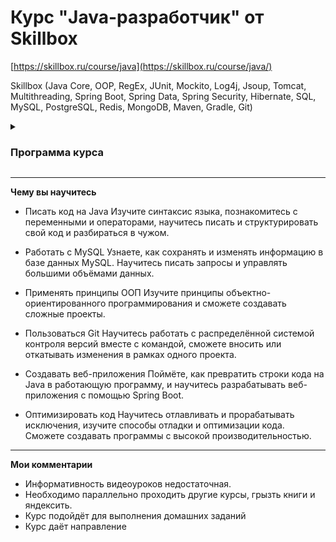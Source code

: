 # Курс "Java-разработчик" от Skillbox

[https://skillbox.ru/course/java](https://skillbox.ru/course/java/)

Skillbox (Java Core, OOP, RegEx, JUnit, Mockito, Log4j, Jsoup, Tomcat, Multithreading, Spring Boot, Spring Data, Spring Security, Hibernate, SQL, MySQL, PostgreSQL, Redis, MongoDB, Maven, Gradle, Git)

<details>
    <summary>
        <h3>Программа курса</h3>
    </summary>

1. [**Вводный модуль**](./m01-introductory-module)  
    1.1. Какие бывают программы  
    1.2. Где и для чего применяется Java  
    1.3. Как выглядит программный код  
    1.4. Установка среды разработки  
    1.5. Исправляем готовое приложение  
    1.6. Пишем консольное приложение  
    1.7. [Домашняя работа](./m01-introductory-module)   

2. [**Синтаксис языка**](./m02-language-syntax)  
    2.1. Приветственное видео  
    2.2. Что вообще бывает в коде  
    2.3. Переменные в Java  
    2.4. Boolean, операторы сравнения и условные операторы  
    2.5. Циклы  
    2.6. Разбираем сложный код  
    2.7. [Домашняя работа](./m02-language-syntax)    

3. [**Объекты и классы**](./m03-objects-and-classes)  
    3.1. Переходим к следующему модулю  
    3.2. Понятие класса и объекта  
    3.3. Метод, параметры, return  
    3.4. Статические методы и переменные  
    3.5. Константы и Enum  
    3.6. Создание объектов и конструктор  
    3.7. Инкапсуляция, геттеры и сеттеры  
    3.8. Копирование объектов  
    3.9. Внешние библиотеки классов  
    3.10. Создание JAR-файлов  
    3.11. [Домашняя работа](./m03-objects-and-classes)   
    
4. [**Числа, строки и даты**](./m04-numbers-strings-and-dates)  
    4.1. Объекты и примитивы  
    4.2. Зачем нужны объекты и примитивы  
    4.3. Значения по умолчанию  
    4.4. Boxing и unboxing  
    4.5. Повторяем изученное  
    4.6. [Домашняя работа 4.1](./m04-numbers-strings-and-dates/IntegerExperiments)  
    4.7. Какие бывают числа  
    4.8. Биты и байт  
    4.9. Числа int и double  
    4.10. Точность чисел с плавающей точкой  
    4.11. Преобразование чисел разных типов  
    4.12. Преобразование строки в число и обратно  
    4.13. [Домашняя работа 4.2](./m04-numbers-strings-and-dates/BoundaryValues)  
    4.14. Какие бывают операции с числами  
    4.15. Инкремент и декремент  
    4.16. Класс Math  
    4.17. [Домашняя работа 4.3.1](./m04-numbers-strings-and-dates/GeometryCalculator) и [4.3.2](./m04-numbers-strings-and-dates/Boxes)  
    4.18. Символы и кодировки  
    4.19. Специальные символы  
    4.20. Методы класса String  
    4.21. [Домашняя работа 4.4](./m04-numbers-strings-and-dates/StringExperiments)  
    4.22. Конкатенация строк  
    4.23. Сравнение строк  
    4.24. Регулярные выражения  
    4.25. [Домашняя работа 4.5](./m04-numbers-strings-and-dates/StringExperiments)  
    4.26. Календарь и метка времени  
    4.27. [Домашняя работа 4.6](./m04-numbers-strings-and-dates/Birthdays)  

5. [**Массивы и коллекции**](./m05-arrays-and-collections)  
    5.1. Создание массивов  
    5.2. Перебор элементов массивов  
    5.3. Обход массивов в обратном порядке  
    5.4. Массивы массивов  
    5.5. [Домашняя работа 5.1.1](./m05-arrays-and-collections/ReverseArray), [5.1.2](./m05-arrays-and-collections/HospitalAverageTemperature) и [5.1.3](./m05-arrays-and-collections/ArrayX)  
    5.6. Списки элементов  
    5.7. [Домашняя работа 5.2](./m05-arrays-and-collections/ToDoList)  
    5.8. Наборы уникальных элементов  
    5.9. [Домашняя работа 5.3](./m05-arrays-and-collections/EmailList)  
    5.10. HashMap и TreeMap  
    5.11. [Домашняя работа 5.4](./m05-arrays-and-collections/PhoneBook)  
    5.12. Поиск и сортировка  
    5.13. [Домашняя работа 5.5](./m05-arrays-and-collections/CoolCarNumber)  

6. [**Наследование и полиморфизм**](./m06-inheritance-and-polymorphism)  
    6.1. Наследование классов Java  
    6.2. [Домашняя работа 6.1](./m06-inheritance-and-polymorphism/BankAccount)  
    6.3. Доступ к методам и переменным  
    6.4. [Домашняя работа 6.2](./m06-inheritance-and-polymorphism/BankAccount)  
    6.5. Абстрактные классы  
    6.6. [Домашняя работа 6.3](./m06-inheritance-and-polymorphism/BankClient)  
    6.7. Интерфейсы  
    6.8. Полиморфизм  
    6.9. Интерфейс Comparable  
    6.10. Интерфейс Comparator  
    6.11. Краткая реализация интерфейсов  
    6.12. Интерфейсы Map и Set  
    6.13. [Домашняя работа 6.4](./m06-inheritance-and-polymorphism/Company)  

7. [**Особенности ООП в Java**](./m07-features-of-oop-in-java)  
    7.1. Лямбда-выражения  
    7.2. [Домашняя работа 7.1](./m07-features-of-oop-in-java/LambdaExpressions)  
    7.3. Указатели на методы  
    7.4. Метод forEach  
    7.5. Способы получения Stream  
    7.6. Sorted, max, min  
    7.7. Map reduce  
    7.8. [Домашняя работа 7.2.1](./m07-features-of-oop-in-java/LambdaExpressions) и [7.2.2](./m07-features-of-oop-in-java/AirportNextTwoHours)  
    7.9. Static- и default-методы в интерфейсах  
    7.10. Generics  
    7.11. Система сборки Maven  
    7.12. Репозиторий Maven  
    7.13. Аннотации и Lombok  

8. [**Исключения, отладка, тестирование и логирование**](./m08-exceptions-debugging-testing-and-logging)  
    8.1. Возникновение исключений  
    8.2. Отлов исключений  
    8.3. Типы исключений  
    8.4. [Домашняя работа 8.1](./m08-exceptions-debugging-testing-and-logging/ConsoleCustomerList)  
    8.5. Отладка приложений  
    8.6. Виды тестирования ПО  
    8.7. Модульное тестирование  
    8.8. [Домашняя работа 8.2](./m08-exceptions-debugging-testing-and-logging/SPBMetro)  
    8.9. Логгирование в консоли  
    8.10. Логгирование с помощью log4j2  
    8.11. [Домашняя работа 8.3](./m08-exceptions-debugging-testing-and-logging/SPBMetro)   

9. [**Работа с файлами и сетью**](./m09-working-with-files-and-the-network)  
    9.1. Класс File  
    9.2. Чтение файлов с помощью FileInputStream  
    9.3. Чтение файлов с помощью BufferedReader  
    9.4. Чтение файлов с помощью класса Files  
    9.5. [Домашняя работа 9.1](./m09-working-with-files-and-the-network/FolderSize)  
    9.6. Запись в файл  
    9.7. [Домашняя работа 9.2](./m09-working-with-files-and-the-network/FolderCopy)  
    9.8. Табличные файлы  
    9.9. [Домашняя работа 9.3](./m09-working-with-files-and-the-network/BankStatement)  
    9.10. Структура XML и HTML-файлов  
    9.11. Парсинг HTML-файлов  
    9.12. [Домашняя работа 9.4](./m09-working-with-files-and-the-network/ImageDownloader)  
    9.13. Формат JSON и парсинг JSON файлов  
    9.14. [Домашняя работа 9.5](./m09-working-with-files-and-the-network/MosMetroParser)  
    9.15. Конфигурационные файлы  
    
10. [**Работа с MySQL в Java**](./m10-working-with-mysql-in-java)  
    10.1. Установка MySQL  
    10.2. Подключение через JDBC  
    10.3. Запросы без ResultSet  
    10.4. [Домашняя работа 10.1](./)  
    10.5. Hibernate — подключение и настройка  
    10.6. [Домашняя работа 10.2](./)  
    10.7. Hibernate изменение данных в базе  
    10.8. Связи ManyToOne и OneToMany  
    10.9. Связь ManyToMany  
    10.10. [Домашняя работа 10.3](./)  
    10.11. Hibernate query builder  
    10.12. Ленивая загрузка данных  
    10.13. Where и OrderBy  
    10.14. HQL  
    10.15. [Домашняя работа 10.4](./)   

11. [**Многопоточность**](./m11-multithreading)  
    11.1. Зачем нужна многопоточность  
    11.2. Класс Thread  
    11.3. Интерфейс Runnable  
    11.4. [Домашняя работа 11.1](./)  
    11.5. Состояние гонки и критические секции  
    11.6. Атомарные переменные  
    11.7. Ключевое слово Volatile  
    11.8. Synchronized-методы  
    11.9. Synchronized-блоки  
    11.10. Взаимодействие потоков — методы Wait и Notify  
    11.11. Потокобезопасные классы  
    11.12. Взаимная блокировка — Deadlock  
    11.13. [Домашняя работа 11.2](./)  
    11.14. Интерфейс Callable  
    11.15. Executors, Executor и ExecutorService  
    11.16. Метод Shutdown  
    11.17. ThreadPoolExecutor  
    11.18. ScheduledExecutorService  
    11.19. Приостановка и прерывание потоков  
    11.20. ForkJoinPool и RecursiveTask  
    11.21. [Домашняя работа 11.3](./)  

12. [**Разработка веб-приложений**](./m12-web-application-development)  
    12.1. Создание Maven-проекта  
    12.2. Создаём приложение на Spring Boot  
    12.3. Создание первого контроллера  
    12.4. [Домашняя работа 12.1](./)  
    12.5. Концепция MVC  
    12.6. RESTful API и CRUD  
    12.7. Создание контроллера  
    12.8. Request, response и статусы ответов  
    12.9. [Домашняя работа 12.2](./)  
    12.10. Подключение к БД и создание сущности  
    12.11. Репозиторий и добавление элементов в БД  
    12.12. Получение данных из БД  
    12.13. Изменение и удаление данных в БД  
    12.14. [Домашняя работа 12.3](./)  
    12.15. View и подключение шаблонов  
    12.16. [Домашняя работа 12.4](./)  
    12.17. Параметры конфигурации  
    12.18. Упаковка приложения в JAR-файл  
    12.19. [Домашняя работа 12.5](./)  

13. [**Нереляционные (NoSQL) базы данных**](./m13-non-relational-(nosql)-databases)  
    13.1. Введение  
    13.2. Основы Redis, простейшие команды  
    13.3. [Домашняя работа 13.1](./)  
    13.4. Сложные структуры данных в Redis  
    13.5. [Домашняя работа 13.2](./)  
    13.6. Сравнение Redis vs MySQL  
    13.7. Базовые возможности MongoDB  
    13.8. [Домашняя работа 13.3](./)  
    13.9. Агрегация данных в MongoDB  
    13.10. [Домашняя работа 13.4](./)  
    13.11. Итоги  

14. [**Производительность и оптимизация**](./m14-performance-and-optimization)  
    14.1. Факторы производительности  
    14.2. Преждевременная оптимизация  
    14.3. Что нужно оптимизировать  
    14.4. Длительность конкатенации строк  
    14.5. Буферизация  
    14.6. Два принципа оптимизации по времени  
    14.7. [Домашняя работа 14.1](./)  
    14.8. Какую память нужно экономить  
    14.9. Память можно не экономить  
    14.10. Буферизация  
    14.11. Память и разные структуры данных  
    14.12. [Домашняя работа 14.2](./)  
    14.13. Чем меньше запросов, тем лучше  
    14.14. Multiinsert  
    14.15. Утечка памяти  
    14.16. Индексация и оптимизация запросов  
    14.17. Кэширование запросов  
    14.18. Хранение данных  
    14.19. Заключение  
    14.20. [Домашняя работа 14.3](./)  

15. [**Распределённые хранилища и вычисления**](./m15-distributed-storage-and-computing)  
    15.1. Что такое большие данные  
    15.2. Файловая система HDFS  
    15.3. Практическая работа с HDFS  
    15.4. [Домашняя работа 15.1](./)  
    15.5. Концепция MapReduce  
    15.6. Фреймворк Apache Spark  
    15.7. Установка Spark  
    15.8. Запуск в Spark собственного приложения  
    15.9. Запуск приложения обработки текста  
    15.10. [Домашняя работа 15.2](./)  
    15.11. Модуль YARN  

16. [**Заключительный модуль**](./m16-final-module)  
    16.1. Заключительный модуль  
    16.2. Desktop-приложения — создание интерфейса  
    16.3. Desktop-приложения — события и их обработка  
    16.4. Desktop-приложения — кастомизация интерфейса  
    16.5. [Домашняя работа 16.1](./)  
    16.6. Android-приложения  
    16.7. Язык программирования Scala  
    16.8. Язык программирования Kotlin  
    16.9. Реактивное программирование и RxJava  

17. [**Бонус-модуль. Паттерны проектирования**](./m17-bonus-module-design-patterns)  
    17.1. Что такое паттерны проектирования  
    17.2. Паттерн Singleton  
    17.3. Паттерн Factory  
    17.4. Паттерн Abstract Factory  
    17.5. Паттерн Decorator  
    17.6. Паттерн Adapter  
    17.7. Паттерн Bridge  
    17.8. Паттерн Strategy  
    17.9. Паттерн Observer  
    17.10. Паттерн Iterator  
    17.11. Другие паттерны  

18. [**Бонус-модуль. Алгоритмы**](./m18-bonus-module-algorithms)  
    18.1. Введение в алгоритмы  
    18.2. Зачем нужны алгоритмы  
    18.3. Рекурсивные алгоритмы  
    18.4. Временная сложность алгоритмов  
    18.5. Алгоритм бинарного поиска  
    18.6. Алгоритм сортировки пузырьком  
    18.7. Алгоритм сортировки QuickSort  
    18.8. Алгоритм сортировки MergeSort  
    18.9. Алгоритм поиска подстроки Рабина-Карпа  
    18.10. Алгоритм поиска подстроки Кнута-Морриса-Пратта  
    18.11. Алгоритм поиска подстроки Бойера-Мура  
    18.12. [Домашняя работа 18.1](./)  

19. [**Бонус-модуль. Структуры данных**](./m19-bonus-module-data-structures)  
    19.1. Введение в структуры данных  
    19.2. Зачем нужны структуры данных  
    19.3. Хэш-таблицы  
    19.4. Очередь и стэк  
    19.5. [Домашняя работа 19.1 - Связные списки](./)  
    19.6. [Домашняя работа 19.2 - Бинарное дерево](./)  
    19.7. [Домашняя работа 19.3 - Суффиксное дерево](./)  
    19.8. Графы  

20. [**Бонус-модуль. Протокол HTTP**](./m20-bonus-module-http-protocol)  
    20.1. Протокол HTTP. Запрос и ответ  
    20.2. Методы HTTP-запросов GET и POST  
    20.3. Другие методы HTTP-запросов  
    20.4. Статус-коды HTTP-ответов  
    20.5. Адресация сетевых ресурсов  
    20.6. HTTP-заголовки  
    20.7. Версии протокола HTTP и HTTPS  
    
</details>

---------------------------------------------

**Чему вы научитесь**

- Писать код на Java
Изучите синтаксис языка, познакомитесь с переменными и операторами, научитесь писать и структурировать свой код и разбираться в чужом.

- Работать с MySQL
Узнаете, как сохранять и изменять информацию в базе данных MySQL. Научитесь писать запросы и управлять большими объёмами данных.

- Применять принципы ООП
Изучите принципы объектно-ориентированного программирования и сможете создавать сложные проекты.

- Пользоваться Git
Научитесь работать с распределённой системой контроля версий вместе с командой, сможете вносить или откатывать изменения в рамках одного проекта.

- Создавать веб-приложения
Поймёте, как превратить строки кода на Java в работающую программу, и научитесь разрабатывать веб-приложения с помощью Spring Boot.

- Оптимизировать код
Научитесь отлавливать и прорабатывать исключения, изучите способы отладки и оптимизации кода. Сможете создавать программы с высокой производительностью.

---------------------------------------------

**Мои комментарии**

- Информативность видеоуроков недостаточная.
- Необходимо параллельно проходить другие курсы, грызть книги и яндексить.
- Курс подойдёт для выполнения домашних заданий
- Курс даёт направление
